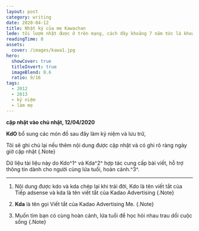 ```yaml
---
layout: post
category: writing
date: 2020-04-12
title: Nhật ký của mẹ Kawachan
lede: tôi lượm nhặt được ở trên mạng, cách đây khoảng 7 năm tức là khoảng 2012 đến 2013 kể về hành trình làm mẹ của một cô gái mới lập gia đình.
readingTime: 8
assets:
  cover: /images/kawa1.jpg
hero:
  showCover: true
  titleInvert: true
  imageBlend: 0.6
  ratio: 9/16
tags:
  - 2012
  - 2013
  - kỷ niệm
  - làm mẹ
---
```

**cập nhật vào chủ nhật, 12/04/2020**

**KdO** bổ sung các món đồ sau đây làm kỷ niệm và lưu trữ,


<Media ratio="844/1500" image="/images/kawachan/kawa1.jpg"/>


<Media ratio="844/1500" image="/images/kawachan/kawa2.jpg"/>

<Media ratio="844/1500" image="/images/kawachan/kawa3.jpg"/>


<Media ratio="844/1500" image="/images/kawachan/kawa4.jpg"/>


<Media ratio="844/1500" image="/images/kawachan/kawa5.jpg"/>

<Media ratio="844/1500" image="/images/kawachan/kawa6.jpg"/>


<Media ratio="844/1500" image="/images/kawachan/kawa7.jpg"/>


<Media ratio="844/1500" image="/images/kawachan/kawa8.jpg"/>

<Media ratio="844/1500" image="/images/kawachan/kawa9.jpg"/>


<Media ratio="844/1500" image="/images/kawachan/kawa10.jpg"/>


<Media ratio="844/1500" image="/images/kawachan/kawa11.jpg"/>

<Media ratio="844/1500" image="/images/kawachan/kawa12.jpg"/>



<Media ratio="844/1500" image="/images/kawachan/kawa13.jpg"/>


<Media ratio="844/1500" image="/images/kawachan/kawa14.jpg"/>

<Media ratio="844/1500" image="/images/kawachan/kawa15.jpg"/>



<Media ratio="844/1500" image="/images/kawachan/kawa16.jpg"/>


<Media ratio="844/1500" image="/images/kawachan/kawa17.jpg"/>

<Media ratio="844/1500" image="/images/kawachan/kawa18.jpg"/>


<Media ratio="844/1500" image="/images/kawachan/kawa19.jpg"/>


<Media ratio="844/1500" image="/images/kawachan/kawa20.jpg"/>

<Media ratio="844/1500" image="/images/kawachan/kawa21.jpg"/>


<Media ratio="844/1500" image="/images/kawachan/kawa22.jpg"/>


<Media ratio="844/1500" image="/images/kawachan/kawa23.jpg"/>

<Media ratio="844/1500" image="/images/kawachan/kawa24.jpg"/>


<Media ratio="844/1500" image="/images/kawachan/kawa25.jpg"/>


<Media ratio="844/1500" image="/images/kawachan/kawa26.jpg"/>

<Media ratio="844/1500" image="/images/kawachan/kawa27.jpg"/>


<Media ratio="844/1500" image="/images/kawachan/kawa28.jpg"/>


<Media ratio="844/1500" image="/images/kawachan/kawa29.jpg"/>

<Media ratio="844/1500" image="/images/kawachan/kawa30.jpg"/>



<Media ratio="844/1500" image="/images/kawachan/kawa31.jpg"/>


<Media ratio="844/1500" image="/images/kawachan/kawa32.jpg"/>

<Media ratio="844/1500" image="/images/kawachan/kawa33.jpg"/>



<Media ratio="844/1500" image="/images/kawachan/kawa34.jpg"/>


<Media ratio="844/1500" image="/images/kawachan/kawa35.jpg"/>

<Media ratio="844/1500" image="/images/kawachan/kawa36.jpg"/>


<Media ratio="844/1500" image="/images/kawachan/kawa37.jpg"/>


<Media ratio="844/1500" image="/images/kawachan/kawa38.jpg"/>

<Media ratio="844/1500" image="/images/kawachan/kawa39.jpg"/>


<Media ratio="844/1500" image="/images/kawachan/kawa40.jpg"/>


<Media ratio="844/1500" image="/images/kawachan/kawa41.jpg"/>

<Media ratio="844/1500" image="/images/kawachan/kawa42.jpg"/>


<Media ratio="844/1500" image="/images/kawachan/kawa43.jpg"/>


<Media ratio="844/1500" image="/images/kawachan/kawa44.jpg"/>

<Media ratio="844/1500" image="/images/kawachan/kawa45.jpg"/>


<Media ratio="844/1500" image="/images/kawachan/kawa46.jpg"/>


<Media ratio="844/1500" image="/images/kawachan/kawa47.jpg"/>


Tôi sẽ ghi chú lại nếu thêm nội dung được cập nhật và có ghi rõ ràng ngày giờ cập nhật {.Note}

Dữ liệu tài liệu này do Kdo^1^ và Kda^2^ hợp tác cung cấp bài viết, hỗ trợ thông tin dành cho người cùng lứa tuổi, hoàn cảnh.^3^.

---

1. Nội dung được kdo và kda chép lại khi trải đời, Kdo là tên viết tắt của Tiếp adsense và kda là tên viết tắt của Kadao Advertising {.Note}

2. **Kda** là tên gọi Viết tắt của Kadao Advertising Me. {.Note}

3. Muốn tìm bạn có cùng hoàn cảnh, lứa tuổi để học hỏi nhau trau dồi cuộc sống {.Note}



<script>
import Media from "../../src/components/Media";

export default {
  components: { Media }
}
</script>
